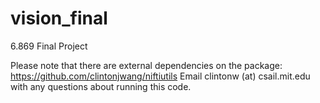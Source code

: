 # vision_final
6.869 Final Project

Please note that there are external dependencies on the package: https://github.com/clintonjwang/niftiutils
Email clintonw (at) csail.mit.edu with any questions about running this code.
